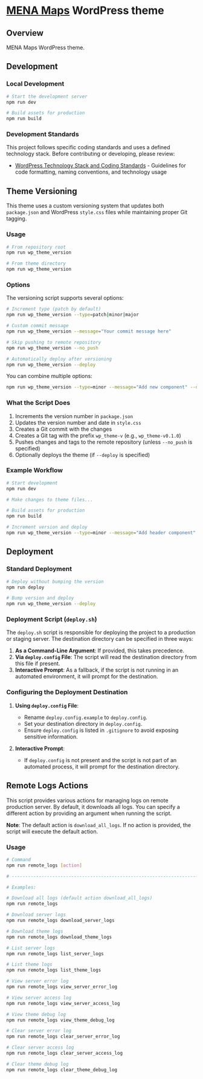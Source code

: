 # [MENA Maps](https://menamaps.com) WordPress theme

## Overview

MENA Maps WordPress theme.

## Development

### Local Development

```bash
# Start the development server
npm run dev

# Build assets for production
npm run build
```

### Development Standards

This project follows specific coding standards and uses a defined technology stack. Before contributing or developing, please review:

- [WordPress Technology Stack and Coding Standards](/docs/wordpress_tech_stack_and_coding_standards.md) - Guidelines for code formatting, naming conventions, and technology usage

## Theme Versioning

This theme uses a custom versioning system that updates both `package.json` and WordPress `style.css` files while maintaining proper Git tagging.

### Usage

```bash
# From repository root
npm run wp_theme_version

# From theme directory
npm run wp_theme_version
```

### Options

The versioning script supports several options:

```bash
# Increment type (patch by default)
npm run wp_theme_version --type=patch|minor|major

# Custom commit message
npm run wp_theme_version --message="Your commit message here"

# Skip pushing to remote repository
npm run wp_theme_version --no_push

# Automatically deploy after versioning
npm run wp_theme_version --deploy
```

You can combine multiple options:

```bash
npm run wp_theme_version --type=minor --message="Add new component" --deploy
```

### What the Script Does

1. Increments the version number in `package.json`
2. Updates the version number and date in `style.css`
3. Creates a Git commit with the changes
4. Creates a Git tag with the prefix `wp_theme-v` (e.g., `wp_theme-v0.1.0`)
5. Pushes changes and tags to the remote repository (unless `--no_push` is specified)
6. Optionally deploys the theme (if `--deploy` is specified)

### Example Workflow

```bash
# Start development
npm run dev

# Make changes to theme files...

# Build assets for production
npm run build

# Increment version and deploy
npm run wp_theme_version --type=minor --message="Add header component" --deploy
```

## Deployment

### Standard Deployment

```bash
# Deploy without bumping the version
npm run deploy

# Bump version and deploy
npm run wp_theme_version --deploy
```

### Deployment Script (`deploy.sh`)

The `deploy.sh` script is responsible for deploying the project to a production or staging server. The destination directory can be specified in three ways:

1. **As a Command-Line Argument**: If provided, this takes precedence.
2. **Via `deploy.config` File**: The script will read the destination directory from this file if present.
3. **Interactive Prompt**: As a fallback, if the script is not running in an automated environment, it will prompt for the destination.

### Configuring the Deployment Destination

1. **Using `deploy.config` File**:
   - Rename `deploy.config.example` to `deploy.config`.
   - Set your destination directory in `deploy.config`.
   - Ensure `deploy.config` is listed in `.gitignore` to avoid exposing sensitive information.

2. **Interactive Prompt**:
   - If `deploy.config` is not present and the script is not part of an automated process, it will prompt for the destination directory.

## Remote Logs Actions

This script provides various actions for managing logs on remote production server. By default, it downloads all logs. You can specify a different action by providing an argument when running the script.

**Note**:
The default action is `download_all_logs`. If no action is provided, the script will execute the default action.

### Usage

```bash
# Command
npm run remote_logs [action]

# ------------------------------------------------------------------------------

# Examples:

# Download all logs (default action download_all_logs)
npm run remote_logs

# Download server logs
npm run remote_logs download_server_logs

# Download theme logs
npm run remote_logs download_theme_logs

# List server logs
npm run remote_logs list_server_logs

# List theme logs
npm run remote_logs list_theme_logs

# View server error log
npm run remote_logs view_server_error_log

# View server access log
npm run remote_logs view_server_access_log

# View theme debug log
npm run remote_logs view_theme_debug_log

# Clear server error log
npm run remote_logs clear_server_error_log

# Clear server access log
npm run remote_logs clear_server_access_log

# Clear theme debug log
npm run remote_logs clear_theme_debug_log
```
